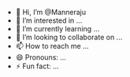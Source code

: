 - 👋 Hi, I’m @Manneraju
- 👀 I’m interested in ...
- 🌱 I’m currently learning ...
- 💞️ I’m looking to collaborate on ...
- 📫 How to reach me ...
- 😄 Pronouns: ...
- ⚡ Fun fact: ...

<!---
Manneraju/Manneraju is a ✨ special ✨ repository because its `README.md` (this file) appears on your GitHub profile.
You can click the Preview link to take a look at your changes.
--->
